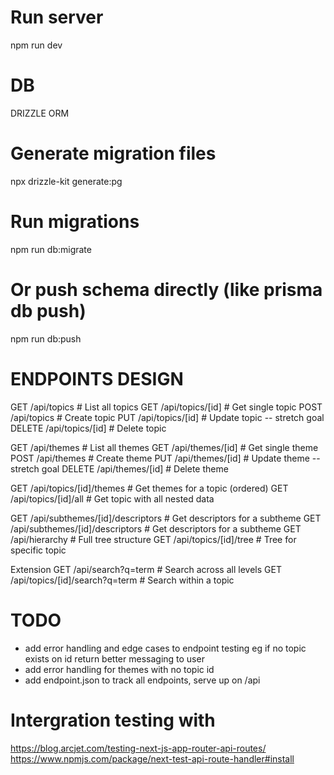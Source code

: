 # Run server

npm run dev

# DB

DRIZZLE ORM

# Generate migration files

npx drizzle-kit generate:pg

# Run migrations

npm run db:migrate

# Or push schema directly (like prisma db push)

npm run db:push

# ENDPOINTS DESIGN

GET /api/topics # List all topics
GET /api/topics/[id] # Get single topic
POST /api/topics # Create topic
PUT /api/topics/[id] # Update topic -- stretch goal
DELETE /api/topics/[id] # Delete topic

GET /api/themes # List all themes
GET /api/themes/[id] # Get single theme
POST /api/themes # Create theme
PUT /api/themes/[id] # Update theme -- stretch goal
DELETE /api/themes/[id] # Delete theme

GET /api/topics/[id]/themes # Get themes for a topic (ordered)
GET /api/topics/[id]/all # Get topic with all nested data

GET /api/subthemes/[id]/descriptors # Get descriptors for a subtheme
GET /api/subthemes/[id]/descriptors # Get descriptors for a subtheme
GET /api/hierarchy # Full tree structure
GET /api/topics/[id]/tree # Tree for specific topic

Extension
GET /api/search?q=term # Search across all levels
GET /api/topics/[id]/search?q=term # Search within a topic

# TODO
- add error handling and edge cases to endpoint testing eg if no topic exists on id return better messaging to user
- add error handling for themes with no topic id
- add endpoint.json to track all endpoints, serve up on /api


# Intergration testing with

https://blog.arcjet.com/testing-next-js-app-router-api-routes/
https://www.npmjs.com/package/next-test-api-route-handler#install
